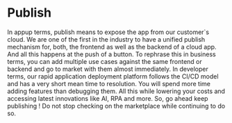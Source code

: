 # Publish

In appup terms, publish means to expose the app from our customer`s cloud. We are one of the first in the industry to have a unified publish mechanism for, both, the frontend as well as the backend of a cloud app. And all this happens at the push of a button.
To rephrase this in business terms, you can add multiple use cases against the same frontend or backend and go to market with them almost immediately. In developer terms, our rapid application deployment platform follows the CI/CD model and has a very short mean time to resolution. You will spend more time adding features than debugging them. All this while lowering your costs and accessing latest innovations like AI, RPA and more. So, go ahead keep publishing ! Do not stop checking on the marketplace while continuing to do so.
